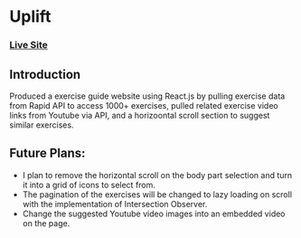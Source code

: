 # Uplift

### [Live Site](https://uplift-reactjs.vercel.app/)

## Introduction
Produced a exercise guide website using React.js by pulling exercise data from Rapid API to access 1000+ exercises, pulled related exercise video links from Youtube via API, and a horizoontal scroll section to suggest similar exercises.

## Future Plans:
- I plan to remove the horizontal scroll on the body part selection and turn it into a grid of icons to select from. 
- The pagination of the exercises will be changed to lazy loading on scroll with the implementation of Intersection Observer.
- Change the suggested Youtube video images into an embedded video on the page.
